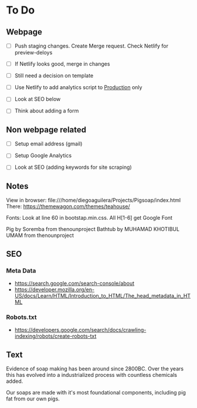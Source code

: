 # To Do

## Webpage
- [ ] Push staging changes. Create Merge request. Check Netlify for preview-deloys
- [ ] If Netlify looks good, merge in changes
- [ ] Still need a decision on template
- [ ] Use Netlify to add analytics script to [Production](https://docs.netlify.com/site-deploys/post-processing/snippet-injection/#environment-variables) only
- [ ] Look at SEO below
- [ ] Think about adding a form


## Non webpage related
- [ ] Setup email address (gmail)
- [ ] Setup Google Analytics
- [ ] Look at SEO (adding keywords for site scraping)


## Notes
View in browser: file:///home/diegoaguilera/Projects/Pigsoap/index.html
There: https://themewagon.com/themes/teahouse/

Fonts: Look at line 60 in bootstap.min.css. All H[1-6] get Google Font

Pig by Soremba from thenounproject
Bathtub by MUHAMAD KHOTIBUL UMAM from thenounproject

## SEO

### Meta Data
- https://search.google.com/search-console/about
- https://developer.mozilla.org/en-US/docs/Learn/HTML/Introduction_to_HTML/The_head_metadata_in_HTML

### Robots.txt
- https://developers.google.com/search/docs/crawling-indexing/robots/create-robots-txt

## Text
Evidence of soap making has been around since 2800BC. Over the years this has evolved into a industrialized process with countless chemicals added. 

Our soaps are made with it's most foundational components, including pig fat from our own pigs.